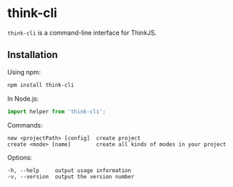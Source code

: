 # think-cli


`think-cli` is a command-line interface for ThinkJS.

## Installation

Using npm:

```sh
npm install think-cli
```

In Node.js:

```js
import helper from 'think-cli';

```
Commands:

    new <projectPath> [config]  create project
    create <mode> [name]        create all kinds of modes in your project

  Options:

    -h, --help     output usage information
    -v, --version  output the version number



